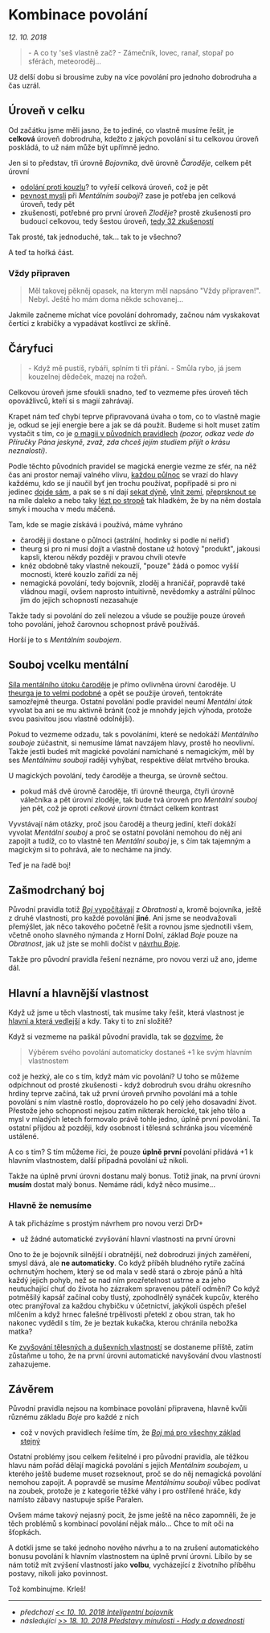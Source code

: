 # Kombinace povolání

*12. 10. 2018*

> \- A co ty 'seš vlastně zač?
> \- Zámečník, lovec, ranař, stopař po sférách, meteoroděj...

Už delší dobu si brousíme zuby na více povolání pro jednoho dobrodruha a čas uzrál.

## Úroveň v celku

Od začátku jsme měli jasno, že to jediné, co vlastně musíme řešit, je **celková** úroveň dobrodruha, kdežto z jakých povolání si tu celkovou úroveň poskládá, to už nám může být upřímně jedno.

Jen si to představ, tři úrovně *Bojovníka*, dvě úrovně *Čaroděje*, celkem pět úrovní

- [odolání proti kouzlu](https://carodej.drdplus.info/?version=1.0&trial=1#odolani_terce_proti_kouzlu)? to vyřeší celková úroveň, což je pět
- [pevnost mysli](https://carodej.drdplus.info/?version=1.0&trial=1#vypocet_pevnosti_mysli_pro_mentalni_souboj) při *Mentálním souboji*? zase je potřeba jen celková úroveň, tedy pět
- zkušenosti, potřebné pro první úroveň *Zloděje*? prostě zkušenosti pro budoucí celkovou, tedy šestou úroveň, [tedy 32 zkušeností](https://pph.drdplus.info/?version=1.0&trial=1#tabulka_zkusenosti)

Tak prosté, tak jednoduché, tak... tak to je všechno?

A teď ta hořká část.

### Vždy připraven
> Měl takovej pěkněj opasek, na kterym měl napsáno "Vždy připraven!". Nebyl. Ještě ho mám doma někde schovanej...

Jakmile začneme míchat více povolání dohromady, začnou nám vyskakovat čertíci z krabičky a vypadávat kostlivci ze skříně.

## Čáryfuci
> \- Když mě pustíš, rybáři, splním ti tři přání.
> \- Smůla rybo, já jsem kouzelnej dědeček, mazej na rožeň.

Celkovou úroveň jsme sfoukli snadno, teď to vezmeme přes úroveň těch opovážlivců, kteří si s magií zahrávají.

Krapet nám teď chybí teprve připravovaná úvaha o tom, co to vlastně magie je, odkud se její energie bere a jak se dá použít. Budeme si holt muset zatím vystačit s tím, co je [o magii v původních pravidlech](https://ppj.drdplus.info/?version=1.0&trial=1#magie_projev_energie_sfer) *(pozor, odkaz vede do Příručky Pána jeskyně, zvaž, zda chceš jejím studiem přijít o krásu neznalosti)*.

Podle těchto původních pravidel se magická energie vezme ze sfér, na něž čas ani prostor nemají valného vlivu, [každou půlnoc](https://carodej.drdplus.info/?version=1.0&trial=1#astralni_pulnoc) se vrazí do hlavy každému, kdo se jí naučil byť jen trochu používat, popřípadě si pro ni jedinec [dojde sám](https://theurg.drdplus.info/?version=1.0&trial=1#vstup_do_sfer), a pak se s ní dají [sekat dýně](https://carodej.drdplus.info/?version=1.0&trial=1#dekapitace), [vlnit zemí](https://theurg.drdplus.info/?version=1.0&trial=1#tsunami_z_hliny_a_kameni), [přeprsknout se](https://carodej.drdplus.info/?version=1.0&trial=1#domu) na míle daleko a nebo taky [lézt po stropě](https://zlodej.drdplus.info/?version=1.0&trial=1#splhani) tak hladkém, že by na něm dostala smyk i moucha v medu máčená.

Tam, kde se magie získává i používá, máme vyhráno

- čaroděj ji dostane o půlnoci (astrální, hodinky si podle ní neřiď)
- theurg si pro ni musí dojít a vlastně dostane už hotový "produkt", jakousi kapsli, kterou někdy později v pravou chvíli otevře 
- kněz obdobně taky vlastně nekouzlí, "pouze" žádá o pomoc vyšší mocnosti, které kouzlo zařídí za něj
- nemagická povolání, tedy bojovník, zloděj a hraničář, popravdě také vládnou magií, ovšem naprosto intuitivně, nevědomky a astrální půlnoc jim do jejich schopností nezasahuje

Takže tady si povolání do zelí nelezou a všude se použije pouze úroveň toho povolání, jehož čarovnou schopnost právě používáš.

Horší je to s *Mentálním soubojem*.

## Souboj vcelku mentální

[Síla mentálního útoku čaroděje](https://carodej.drdplus.info/?version=1.0&trial=1#vypocet_sily_mentalniho_utoku) je přímo ovlivněna úrovní čaroděje. U [theurga je to velmi podobné](https://theurg.drdplus.info/?version=1.0&trial=1#hod_na_utok_v_prubehu_mentalniho_souboje) a opět se použije úroveň, tentokráte samozřejmě theurga. Ostatní povolání podle pravidel neumí *Mentální útok* vyvolat ba ani se mu aktivně bránit (což je mnohdy jejich výhoda, protože svou pasivitou jsou vlastně odolnější).

Pokud to vezmeme odzadu, tak s povoláními, které se nedokáží *Mentálního souboje* zúčastnit, si nemusíme lámat navzájem hlavy, prostě ho neovlivní. Takže jestli budeš mít magické povolání namíchané s nemagickým, měl by ses *Mentálnímu souboji* raději vyhýbat, respektive dělat mrtvého brouka.

U magických povolání, tedy čaroděje a theurga, se úrovně sečtou.

- pokud máš dvě úrovně čaroděje, tři úrovně theurga, čtyři úrovně válečníka a pět úrovní zloděje, tak bude tvá úroveň pro *Mentální souboj* jen pět, což je oproti *celkové úrovni* čtrnáct celkem kontrast

Vyvstávají nám otázky, proč jsou čaroděj a theurg jediní, kteří dokáží vyvolat *Mentální souboj* a proč se ostatní povolání nemohou do něj ani zapojit a tudíž, co to vlastně ten *Mentální souboj* je, s čím tak tajemným a magickým si to pohrává, ale to necháme na jindy.

Teď je na řadě boj!

## Zašmodrchaný boj
Původní pravidla totiž [*Boj* vypočítávají](https://pph.drdplus.info/?version=1.0&trial=1#tabulka_boje) z *Obratnosti* a, kromě bojovníka, ještě z druhé vlastnosti, pro každé povolání **jiné**.
Ani jsme se neodvažovali přemýšlet, jak něco takového početně řešit a rovnou jsme sjednotili všem, včetně onoho slavného nýmanda z Horní Dolní, základ *Boje* pouze na *Obratnost*, jak už jste se mohli dočíst v [návrhu *Boje*](2018-08-10-boj.md).

Takže pro původní pravidla řešení neznáme, pro novou verzi už ano, jdeme dál.

## Hlavní a hlavnější vlastnost
Když už jsme u těch vlastností, tak musíme taky řešit, která vlastnost je [hlavní a která vedlejší](https://pph.drdplus.info/?version=1.0&trial=1#tabulka_povolani) a kdy. Taky ti to zní složitě?

Když si vezmeme na paškál původní pravidla, tak se [dozvíme](https://pph.drdplus.info/?version=1.0&trial=1#vliv_povolani), že
> Výběrem svého povolání automaticky dostaneš +1 ke svým hlavním vlastnostem

což je hezký, ale co s tím, když mám víc povolání?
U toho se můžeme odpíchnout od prosté zkušenosti - když dobrodruh svou dráhu okresního hrdiny teprve začíná, tak už první úroveň prvního povolání má a tohle povolání s ním vlastně rostlo, doprovázelo ho po celý jeho dosavadní život. Přestože jeho schopnosti nejsou zatím nikterak heroické, tak jeho tělo a mysl v mladých letech formovalo právě tohle jedno, úplně první povolání. Ta ostatní přijdou až později, kdy osobnost i tělesná schránka jsou víceméně ustálené.

A co s tím? S tím můžeme říci, že pouze **úplně první** povolání přidává +1 k hlavním vlastnostem, další případná povolání už nikoli.

Takže na úplně první úrovni dostanu malý bonus. Totiž jinak, na první úrovni **musím** dostat malý bonus.
Nemáme rádi, když něco musíme...

### Hlavně že nemusíme

A tak přicházíme s prostým návrhem pro novou verzi DrD+

- už žádné automatické zvyšování hlavní vlastnosti na první úrovni

Ono to že je bojovník silnější i obratnější, než dobrodruzi jiných zaměření, smysl dává, ale **ne automaticky**.
Co když příběh bludného rytíře začíná ochrnutým hochem, který se od mala v sedě stará o zbroje pánů a hltá každý jejich pohyb, než se nad ním prozřetelnost ustrne a za jeho neutuchající chuť do života ho zázrakem spravenou páteří odmění?
Co když potměšilý kapsář začínal coby tlustý, zpohodlnělý synáček kupcův, kterého otec pranýřoval za každou chybičku v účetnictví, jakýkoli úspěch přešel mlčením a když hrnec falešné trpělivosti přetekl z obou stran, tak ho nakonec vydědil s tím, že je beztak kukačka, kterou chránila nebožka matka?

Ke [zvyšování tělesných a duševních vlastností](https://pph.drdplus.info/?version=1.0&trial=1#zlepsovani_vlastnosti) se dostaneme příště, zatím zůstaňme u toho, že na první úrovni automatické navyšování dvou vlastností zahazujeme.

## Závěrem

Původní pravidla nejsou na kombinace povolání připravena, hlavně kvůli různému základu *Boje* pro každé z nich

- což v nových pravidlech řešíme tím, že [*Boj* má pro všechny základ stejný](2018-08-10-boj.md)

Ostatní problémy jsou celkem řešitelné i pro původní pravidla, ale těžkou hlavu nám pořád dělají magická povolání s jejich *Mentálním soubojem*, u kterého ještě budeme muset rozseknout, proč se do něj nemagická povolání nemohou zapojit. A popravdě se musíme *Mentálnímu souboji* vůbec podívat na zoubek, protože je z kategorie těžké váhy i pro ostřílené hráče, kdy namísto zábavy nastupuje spíše Paralen.

Ovšem máme takový nejasný pocit, že jsme ještě na něco zapomněli, že je těch problémů s kombinací povolání nějak málo... Chce to mít oči na šťopkách.

A dotkli jsme se také jednoho nového návrhu a to na zrušení automatického bonusu povolání k hlavním vlastnostem na úplně první úrovni. Líbilo by se nám totiž mít zvýšení vlastností jako **volbu**, vycházející z životního příběhu postavy, nikoli jako povinnost.

Tož kombinujme. Krleš!

---

- *předchozí [<< 10. 10. 2018 Inteligentní bojovník](2018-10-10-inteligentni_bojovnik.md)*
- *následující [>> 18. 10. 2018 Představy minulosti - Hody a dovednosti](2018-10-18-predstavy_minulosti_hody_a_dovednosti.md)*
